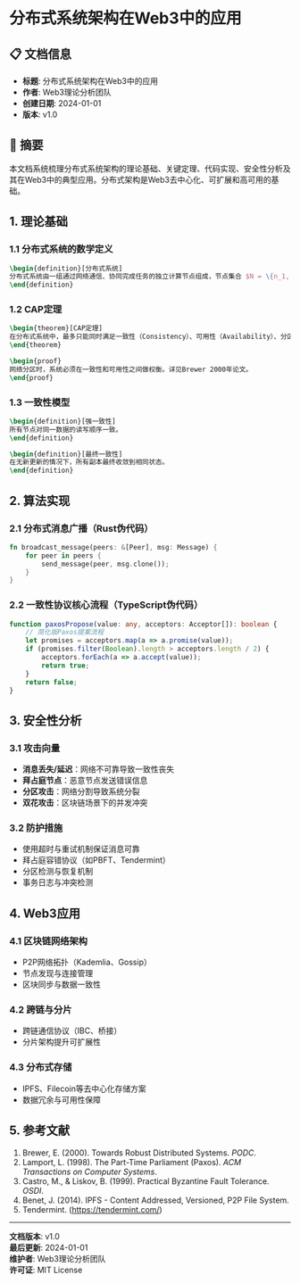 # 分布式系统架构在Web3中的应用

## 📋 文档信息

- **标题**: 分布式系统架构在Web3中的应用
- **作者**: Web3理论分析团队
- **创建日期**: 2024-01-01
- **版本**: v1.0

## 📝 摘要

本文档系统梳理分布式系统架构的理论基础、关键定理、代码实现、安全性分析及其在Web3中的典型应用。分布式架构是Web3去中心化、可扩展和高可用的基础。

## 1. 理论基础

### 1.1 分布式系统的数学定义

```latex
\begin{definition}[分布式系统]
分布式系统由一组通过网络通信、协同完成任务的独立计算节点组成，节点集合 $N = \{n_1, ..., n_k\}$，通信信道 $C$，全局状态 $S$。
\end{definition}
```

### 1.2 CAP定理

```latex
\begin{theorem}[CAP定理]
在分布式系统中，最多只能同时满足一致性（Consistency）、可用性（Availability）、分区容忍性（Partition Tolerance）三者中的两项。
\end{theorem}

\begin{proof}
网络分区时，系统必须在一致性和可用性之间做权衡。详见Brewer 2000年论文。
\end{proof}
```

### 1.3 一致性模型

```latex
\begin{definition}[强一致性]
所有节点对同一数据的读写顺序一致。
\end{definition}

\begin{definition}[最终一致性]
在无新更新的情况下，所有副本最终收敛到相同状态。
\end{definition}
```

## 2. 算法实现

### 2.1 分布式消息广播（Rust伪代码）

```rust
fn broadcast_message(peers: &[Peer], msg: Message) {
    for peer in peers {
        send_message(peer, msg.clone());
    }
}
```

### 2.2 一致性协议核心流程（TypeScript伪代码）

```typescript
function paxosPropose(value: any, acceptors: Acceptor[]): boolean {
    // 简化版Paxos提案流程
    let promises = acceptors.map(a => a.promise(value));
    if (promises.filter(Boolean).length > acceptors.length / 2) {
        acceptors.forEach(a => a.accept(value));
        return true;
    }
    return false;
}
```

## 3. 安全性分析

### 3.1 攻击向量

- **消息丢失/延迟**：网络不可靠导致一致性丧失
- **拜占庭节点**：恶意节点发送错误信息
- **分区攻击**：网络分割导致系统分裂
- **双花攻击**：区块链场景下的并发冲突

### 3.2 防护措施

- 使用超时与重试机制保证消息可靠
- 拜占庭容错协议（如PBFT、Tendermint）
- 分区检测与恢复机制
- 事务日志与冲突检测

## 4. Web3应用

### 4.1 区块链网络架构

- P2P网络拓扑（Kademlia、Gossip）
- 节点发现与连接管理
- 区块同步与数据一致性

### 4.2 跨链与分片

- 跨链通信协议（IBC、桥接）
- 分片架构提升可扩展性

### 4.3 分布式存储

- IPFS、Filecoin等去中心化存储方案
- 数据冗余与可用性保障

## 5. 参考文献

1. Brewer, E. (2000). Towards Robust Distributed Systems. *PODC*.
2. Lamport, L. (1998). The Part-Time Parliament (Paxos). *ACM Transactions on Computer Systems*.
3. Castro, M., & Liskov, B. (1999). Practical Byzantine Fault Tolerance. *OSDI*.
4. Benet, J. (2014). IPFS - Content Addressed, Versioned, P2P File System.
5. Tendermint. (<https://tendermint.com/>)

---

**文档版本**: v1.0  
**最后更新**: 2024-01-01  
**维护者**: Web3理论分析团队  
**许可证**: MIT License

